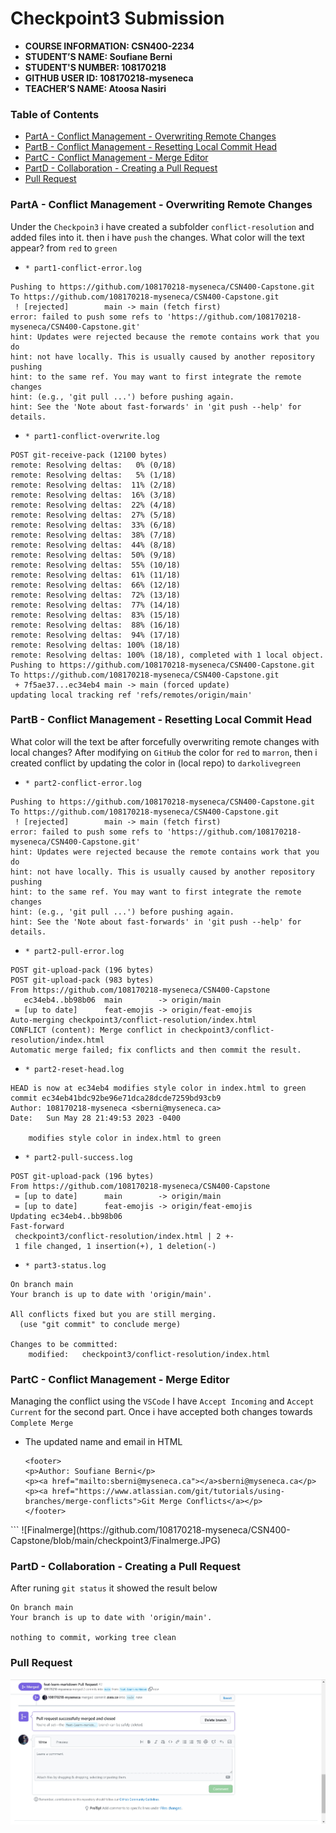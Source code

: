 # Checkpoint3 Submission

- **COURSE INFORMATION: CSN400-2234**
- **STUDENT’S NAME: Soufiane Berni**
- **STUDENT'S NUMBER: 108170218**
- **GITHUB USER ID: 108170218-myseneca**
- **TEACHER’S NAME: Atoosa Nasiri**

### Table of Contents
- [PartA - Conflict Management - Overwriting Remote Changes](#PartA---conflict-management---overwriting-remote-changes)
- [PartB - Conflict Management - Resetting Local Commit Head](#PartB---conflict-management---resetting-local-commit-head)
- [PartC - Conflict Management - Merge Editor](#PartC---conflict-management---merge-editor)
- [PartD - Collaboration - Creating a Pull Request](#PartD---collaboration---creating-a-pull-request)
- [Pull Request](#Pull-Request)

### PartA - Conflict Management - Overwriting Remote Changes
Under the `Checkpoin3` i have created a subfolder `conflict-resolution` 
and added files into it. then i have `push` the changes. What color will the text appear? from `red` to `green`

- `* part1-conflict-error.log`

```
Pushing to https://github.com/108170218-myseneca/CSN400-Capstone.git
To https://github.com/108170218-myseneca/CSN400-Capstone.git
 ! [rejected]        main -> main (fetch first)
error: failed to push some refs to 'https://github.com/108170218-myseneca/CSN400-Capstone.git'
hint: Updates were rejected because the remote contains work that you do
hint: not have locally. This is usually caused by another repository pushing
hint: to the same ref. You may want to first integrate the remote changes
hint: (e.g., 'git pull ...') before pushing again.
hint: See the 'Note about fast-forwards' in 'git push --help' for details.
```
- `* part1-conflict-overwrite.log`

```
POST git-receive-pack (12100 bytes)
remote: Resolving deltas:   0% (0/18)        
remote: Resolving deltas:   5% (1/18)        
remote: Resolving deltas:  11% (2/18)        
remote: Resolving deltas:  16% (3/18)        
remote: Resolving deltas:  22% (4/18)        
remote: Resolving deltas:  27% (5/18)        
remote: Resolving deltas:  33% (6/18)        
remote: Resolving deltas:  38% (7/18)        
remote: Resolving deltas:  44% (8/18)        
remote: Resolving deltas:  50% (9/18)        
remote: Resolving deltas:  55% (10/18)        
remote: Resolving deltas:  61% (11/18)        
remote: Resolving deltas:  66% (12/18)        
remote: Resolving deltas:  72% (13/18)        
remote: Resolving deltas:  77% (14/18)        
remote: Resolving deltas:  83% (15/18)        
remote: Resolving deltas:  88% (16/18)        
remote: Resolving deltas:  94% (17/18)        
remote: Resolving deltas: 100% (18/18)        
remote: Resolving deltas: 100% (18/18), completed with 1 local object.        
Pushing to https://github.com/108170218-myseneca/CSN400-Capstone.git
To https://github.com/108170218-myseneca/CSN400-Capstone.git
 + 7f5ae37...ec34eb4 main -> main (forced update)
updating local tracking ref 'refs/remotes/origin/main'
```


### PartB - Conflict Management - Resetting Local Commit Head
What color will the text be after forcefully overwriting remote changes with local changes? After modifying on `GitHub` the color for `red` to `marron`, 
then i created conflict by updating the color in (local repo) to `darkolivegreen`

- `* part2-conflict-error.log`

```
Pushing to https://github.com/108170218-myseneca/CSN400-Capstone.git
To https://github.com/108170218-myseneca/CSN400-Capstone.git
 ! [rejected]        main -> main (fetch first)
error: failed to push some refs to 'https://github.com/108170218-myseneca/CSN400-Capstone.git'
hint: Updates were rejected because the remote contains work that you do
hint: not have locally. This is usually caused by another repository pushing
hint: to the same ref. You may want to first integrate the remote changes
hint: (e.g., 'git pull ...') before pushing again.
hint: See the 'Note about fast-forwards' in 'git push --help' for details.
```
- `* part2-pull-error.log`

```
POST git-upload-pack (196 bytes)
POST git-upload-pack (983 bytes)
From https://github.com/108170218-myseneca/CSN400-Capstone
   ec34eb4..bb98b06  main        -> origin/main
 = [up to date]      feat-emojis -> origin/feat-emojis
Auto-merging checkpoint3/conflict-resolution/index.html
CONFLICT (content): Merge conflict in checkpoint3/conflict-resolution/index.html
Automatic merge failed; fix conflicts and then commit the result.
```

- `* part2-reset-head.log`

```
HEAD is now at ec34eb4 modifies style color in index.html to green
commit ec34eb41bdc92be96e71dca28dcde7259bd93cb9
Author: 108170218-myseneca <sberni@myseneca.ca>
Date:   Sun May 28 21:49:53 2023 -0400

    modifies style color in index.html to green
```

- `* part2-pull-success.log`

```
POST git-upload-pack (196 bytes)
From https://github.com/108170218-myseneca/CSN400-Capstone
 = [up to date]      main        -> origin/main
 = [up to date]      feat-emojis -> origin/feat-emojis
Updating ec34eb4..bb98b06
Fast-forward
 checkpoint3/conflict-resolution/index.html | 2 +-
 1 file changed, 1 insertion(+), 1 deletion(-)
```
- `* part3-status.log`

```
On branch main
Your branch is up to date with 'origin/main'.

All conflicts fixed but you are still merging.
  (use "git commit" to conclude merge)

Changes to be committed:
	modified:   checkpoint3/conflict-resolution/index.html
```
### PartC - Conflict Management - Merge Editor
Managing the conflict using the `VSCode` I have `Accept Incoming` and `Accept Current` for the second part. Once i have accepted both changes 
towards `Complete Merge` 

- The updated name and email in HTML
  ```
  <footer>
  <p>Author: Soufiane Berni</p>
  <p><a href="mailto:sberni@myseneca.ca"></a>sberni@myseneca.ca</p>
  <p><a href="https://www.atlassian.com/git/tutorials/using-branches/merge-conflicts">Git Merge Conflicts</a></p>
  </footer>
</html>
```
![Finalmerge](https://github.com/108170218-myseneca/CSN400-Capstone/blob/main/checkpoint3/Finalmerge.JPG)


### PartD - Collaboration - Creating a Pull Request
After runing `git status` it showed the result below
```
On branch main
Your branch is up to date with 'origin/main'.

nothing to commit, working tree clean
```
### Pull Request
![pullrequest](https://github.com/108170218-myseneca/CSN400-Capstone/blob/main/checkpoint3/pullrequest.jpg)
